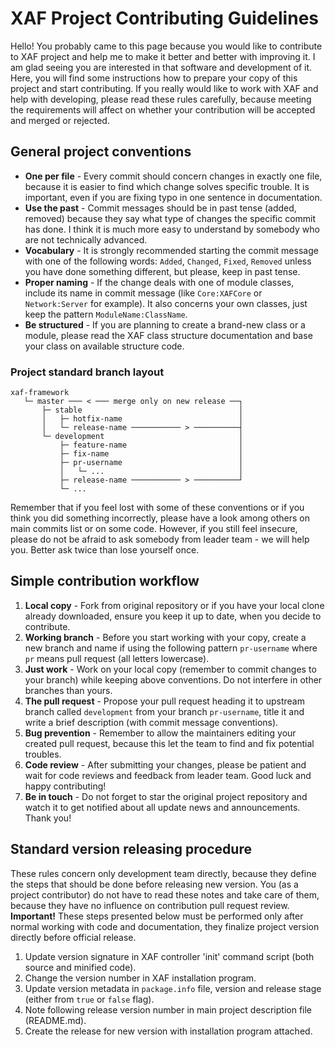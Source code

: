 # XAF Project Contributing Guidelines

Hello! You probably came to this page because you would like to contribute to XAF project and help me to make it better and better with improving it. I am glad seeing you are interested in that software and development of it. Here, you will find some instructions how to prepare your copy of this project and start contributing. If you really would like to work with XAF and help with developing, please read these rules carefully, because meeting the requirements will affect on whether your contribution will be accepted and merged or rejected.

## General project conventions

* **One per file** - Every commit should concern changes in exactly one file, because it is easier to find which change solves specific trouble. It is important, even if you are fixing typo in one sentence in documentation.
* **Use the past** - Commit messages should be in past tense (added, removed) because they say what type of changes the specific commit has done. I think it is much more easy to understand by somebody who are not technically advanced.
* **Vocabulary** - It is strongly recommended starting the commit message with one of the following words: `Added`, `Changed`, `Fixed`, `Removed` unless you have done something different, but please, keep in past tense.
* **Proper naming** - If the change deals with one of module classes, include its name in commit message (like `Core:XAFCore` or `Network:Server` for example). It also concerns your own classes, just keep the pattern `ModuleName:ClassName`.
* **Be structured** - If you are planning to create a brand-new class or a module, please read the XAF class structure documentation and base your class on available structure code.

### Project standard branch layout

```
xaf-framework
   └─ master ─── < ─── merge only on new release ──┐
       ├─ stable                                   │
       │   ├─ hotfix-name                          │
       │   └─ release-name ─────────── > ──────────┤
       └─ development                              │
           ├─ feature-name                         │
           ├─ fix-name                             │
           ├─ pr-username                          │
           │   └─ ...                              │
           ├─ release-name ─────────── > ──────────┘
           └─ ...
```

Remember that if you feel lost with some of these conventions or if you think you did something incorrectly, please have a look among others on main commits list or on some code. However, if you still feel insecure, please do not be afraid to ask somebody from leader team - we will help you. Better ask twice than lose yourself once.

## Simple contribution workflow

1. **Local copy** - Fork from original repository or if you have your local clone already downloaded, ensure you keep it up to date, when you decide to contribute.
2. **Working branch** - Before you start working with your copy, create a new branch and name if using the following pattern `pr-username` where `pr` means pull request (all letters lowercase).
3. **Just work** - Work on your local copy (remember to commit changes to your branch) while keeping above conventions. Do not interfere in other branches than yours.
4. **The pull request** - Propose your pull request heading it to upstream branch called `development` from your branch `pr-username`, title it and write a brief description (with commit message conventions).
5. **Bug prevention** - Remember to allow the maintainers editing your created pull request, because this let the team to find and fix potential troubles.
6. **Code review** - After submitting your changes, please be patient and wait for code reviews and feedback from leader team. Good luck and happy contributing!
7. **Be in touch** - Do not forget to star the original project repository and watch it to get notified about all update news and announcements. Thank you!

## Standard version releasing procedure

These rules concern only development team directly, because they define the steps that should be done before releasing new version. You (as a project contributor) do not have to read these notes and take care of them, because they have no influence on contribution pull request review. **Important!** These steps presented below must be performed only after normal working with code and documentation, they finalize project version directly before official release.

1. Update version signature in XAF controller 'init' command script (both source and minified code).
2. Change the version number in XAF installation program.
3. Update version metadata in `package.info` file, version and release stage (either from `true` or `false` flag).
4. Note following release version number in main project description file (README.md).
5. Create the release for new version with installation program attached.
